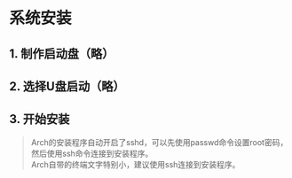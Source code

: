 # 系统安装
## 1. 制作启动盘（略）
## 2. 选择U盘启动（略）
## 3. 开始安装
> Arch的安装程序自动开启了sshd，可以先使用passwd命令设置root密码，然后使用ssh命令连接到安装程序。<br>
> Arch自带的终端文字特别小，建议使用ssh连接到安装程序。
